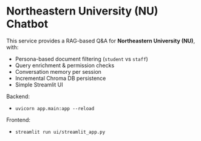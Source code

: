 # Northeastern University (NU) Chatbot

This service provides a RAG-based Q&A for **Northeastern University (NU)**, with:
- Persona-based document filtering (`student` vs `staff`)
- Query enrichment & permission checks
- Conversation memory per session
- Incremental Chroma DB persistence
- Simple Streamlit UI

Backend:
- `uvicorn app.main:app --reload`

Frontend:
- `streamlit run ui/streamlit_app.py`
